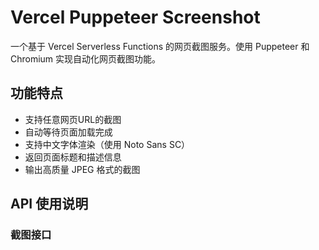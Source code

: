 # Vercel Puppeteer Screenshot

一个基于 Vercel Serverless Functions 的网页截图服务。使用 Puppeteer 和 Chromium 实现自动化网页截图功能。

## 功能特点

- 支持任意网页URL的截图
- 自动等待页面加载完成
- 支持中文字体渲染（使用 Noto Sans SC）
- 返回页面标题和描述信息
- 输出高质量 JPEG 格式的截图

## API 使用说明

### 截图接口 